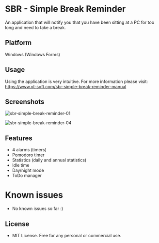# SBR - Simple Break Reminder
An application that will notify you that you have been sitting at a PC for too long and need to take a break. 

## Platform
Windows (Windows Forms)

## Usage
Using the application is very intuitive. For more information please visit: https://www.vt-soft.com/sbr-simple-break-reminder-manual

## Screenshots
![sbr-simple-break-reminder-01](https://github.com/user-attachments/assets/a4084332-e63b-48d6-8803-0c00e72a5cff)

![sbr-simple-break-reminder-04](https://github.com/user-attachments/assets/737c0e96-1020-452d-b97d-6b241edc2a06)


## Features
* 4 alarms (timers)
* Pomodoro timer
* Statistics (daily and annual statistics)
* Idle time
* Day/night mode
* ToDo manager

# Known issues
 * No known issues so far :)

## License
* MIT License.  Free for any personal or commercial use.
